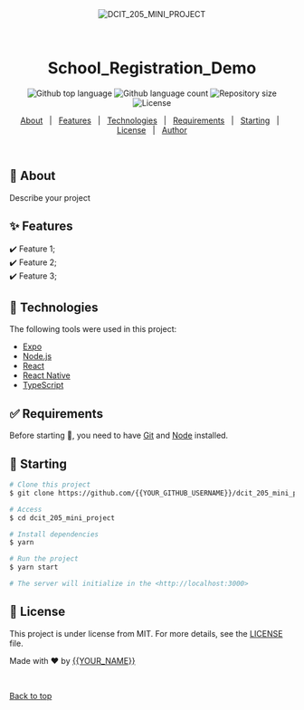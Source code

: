 <div align="center" id="top"> 
  <img src="./.github/app.gif" alt="DCIT_205_MINI_PROJECT" />

  &#xa0;

  <!-- <a href="https://dcit_205_mini_project.netlify.app">Demo</a> -->
</div>

<h1 align="center">School_Registration_Demo</h1>

<p align="center">
  <img alt="Github top language" src="https://img.shields.io/github/languages/top/{{YOUR_GITHUB_USERNAME}}/dcit_205_mini_project?color=56BEB8">

  <img alt="Github language count" src="https://img.shields.io/github/languages/count/{{YOUR_GITHUB_USERNAME}}/dcit_205_mini_project?color=56BEB8">

  <img alt="Repository size" src="https://img.shields.io/github/repo-size/{{YOUR_GITHUB_USERNAME}}/dcit_205_mini_project?color=56BEB8">

  <img alt="License" src="https://img.shields.io/github/license/{{YOUR_GITHUB_USERNAME}}/dcit_205_mini_project?color=56BEB8">

  <!-- <img alt="Github issues" src="https://img.shields.io/github/issues/{{YOUR_GITHUB_USERNAME}}/dcit_205_mini_project?color=56BEB8" /> -->

  <!-- <img alt="Github forks" src="https://img.shields.io/github/forks/{{YOUR_GITHUB_USERNAME}}/dcit_205_mini_project?color=56BEB8" /> -->

  <!-- <img alt="Github stars" src="https://img.shields.io/github/stars/{{YOUR_GITHUB_USERNAME}}/dcit_205_mini_project?color=56BEB8" /> -->
</p>

<!-- Status -->

<!-- <h4 align="center"> 
	🚧  DCIT_205_MINI_PROJECT 🚀 Under construction...  🚧
</h4> 

<hr> -->

<p align="center">
  <a href="#dart-about">About</a> &#xa0; | &#xa0; 
  <a href="#sparkles-features">Features</a> &#xa0; | &#xa0;
  <a href="#rocket-technologies">Technologies</a> &#xa0; | &#xa0;
  <a href="#white_check_mark-requirements">Requirements</a> &#xa0; | &#xa0;
  <a href="#checkered_flag-starting">Starting</a> &#xa0; | &#xa0;
  <a href="#memo-license">License</a> &#xa0; | &#xa0;
  <a href="https://github.com/{{YOUR_GITHUB_USERNAME}}" target="_blank">Author</a>
</p>

<br>

## :dart: About ##

Describe your project

## :sparkles: Features ##

:heavy_check_mark: Feature 1;\
:heavy_check_mark: Feature 2;\
:heavy_check_mark: Feature 3;

## :rocket: Technologies ##

The following tools were used in this project:

- [Expo](https://expo.io/)
- [Node.js](https://nodejs.org/en/)
- [React](https://pt-br.reactjs.org/)
- [React Native](https://reactnative.dev/)
- [TypeScript](https://www.typescriptlang.org/)

## :white_check_mark: Requirements ##

Before starting :checkered_flag:, you need to have [Git](https://git-scm.com) and [Node](https://nodejs.org/en/) installed.

## :checkered_flag: Starting ##

```bash
# Clone this project
$ git clone https://github.com/{{YOUR_GITHUB_USERNAME}}/dcit_205_mini_project

# Access
$ cd dcit_205_mini_project

# Install dependencies
$ yarn

# Run the project
$ yarn start

# The server will initialize in the <http://localhost:3000>
```

## :memo: License ##

This project is under license from MIT. For more details, see the [LICENSE](LICENSE.md) file.


Made with :heart: by <a href="https://github.com/{{YOUR_GITHUB_USERNAME}}" target="_blank">{{YOUR_NAME}}</a>

&#xa0;

<a href="#top">Back to top</a>
